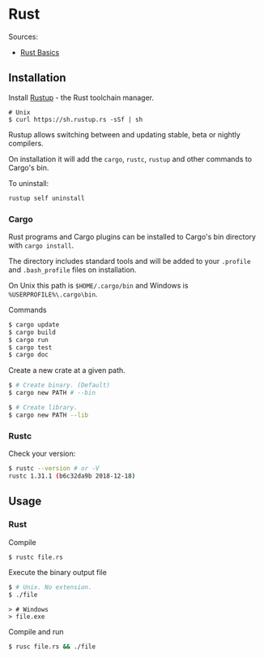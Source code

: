 # Rust

Sources:

- [Rust Basics](https://medium.com/learning-rust/rust-basics-e73304ab35c7)


## Installation

Install [Rustup](https://rustup.rs/) - the Rust toolchain manager.

```
# Unix
$ curl https://sh.rustup.rs -sSf | sh
```

Rustup allows switching between and updating stable, beta or nightly compilers.

On installation it will add the `cargo`, `rustc`, `rustup` and other commands to Cargo's bin.

To uninstall:

```bash
rustup self uninstall
```


### Cargo

Rust programs and Cargo plugins can be installed to Cargo's bin directory with `cargo install`.

The directory includes standard tools and will be added to your `.profile` and `.bash_profile` files on installation.

On Unix this path is `$HOME/.cargo/bin` and Windows is `%USERPROFILE%\.cargo\bin`.


Commands

```bash
$ cargo update
$ cargo build
$ cargo run
$ cargo test
$ cargo doc
```

Create a new crate at a given path.

```bash
$ # Create binary. (Default)
$ cargo new PATH # --bin

$ # Create library.
$ cargo new PATH --lib
```


### Rustc

Check your version:

```bash
$ rustc --version # or -V
rustc 1.31.1 (b6c32da9b 2018-12-18)
```


## Usage


### Rust

Compile

```bash
$ rustc file.rs
```

Execute the binary output file

```bash
$ # Unix. No extension.
$ ./file
```

```
> # Windows
> file.exe
```

Compile and run

```bash
$ rusc file.rs && ./file
```
